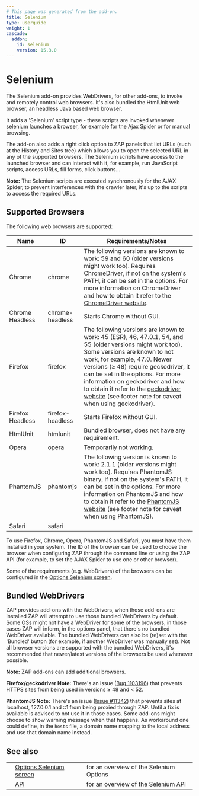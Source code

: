 ```yaml
---
# This page was generated from the add-on.
title: Selenium
type: userguide
weight: 1
cascade:
  addon:
    id: selenium
    version: 15.3.0
---
```


# Selenium

The Selenium add-on provides WebDrivers, for other add-ons, to invoke and remotely
control web browsers. It's also bundled the HtmlUnit web browser, an headless Java based
web browser.

It adds a 'Selenium' script type - these scripts are invoked whenever selenium launches a browser,
for example for the Ajax Spider or for manual browsing.

The add-on also adds a right click option to ZAP panels that list URLs (such at the History and Sites tree)
which allows you to open the selected URL in any of the supported browsers. The Selenium scripts have access to the
launched browser and can interact with it, for example, run JavaScript scripts, access URLs, fill forms, click buttons...

**Note:** The Selenium scripts are executed synchronously for the AJAX Spider, to prevent interferences
with the crawler later, it's up to the scripts to access the required URLs.

## Supported Browsers

The following web browsers are supported:

| Name             | ID               | Requirements/Notes                                                                                                                                                                                                                                                                                                                                                                                                                    |
| ---------------- | ---------------- | ------------------------------------------------------------------------------------------------------------------------------------------------------------------------------------------------------------------------------------------------------------------------------------------------------------------------------------------------------------------------------------------------------------------------------------- |
| Chrome           | chrome           | The following versions are known to work: 59 and 60 (older versions might work too). Requires ChromeDriver, if not on the system's PATH, it can be set in the options. For more information on ChromeDriver and how to obtain it refer to the [ChromeDriver website](https://sites.google.com/a/chromium.org/chromedriver/).                                                                                                          |
| Chrome Headless  | chrome-headless  | Starts Chrome without GUI.                                                                                                                                                                                                                                                                                                                                                                                                            |
| Firefox          | firefox          | The following versions are known to work: 45 (ESR), 46, 47.0.1, 54, and 55 (older versions might work too). Some versions are known to not work, for example, 47.0. Newer versions (≥ 48) require geckodriver, it can be set in the options. For more information on geckodriver and how to obtain it refer to the [geckodriver website](https://github.com/mozilla/geckodriver) (see footer note for caveat when using geckodriver). |
| Firefox Headless | firefox-headless | Starts Firefox without GUI.                                                                                                                                                                                                                                                                                                                                                                                                           |
| HtmlUnit         | htmlunit         | Bundled browser, does not have any requirement.                                                                                                                                                                                                                                                                                                                                                                                       |
| Opera            | opera            | Temporarily not working.                                                                                                                                                                                                                                                                                                                                                                                                              |
| PhantomJS        | phantomjs        | The following version is known to work: 2.1.1 (older versions might work too). Requires PhantomJS binary, if not on the system's PATH, it can be set in the options. For more information on PhantomJS and how to obtain it refer to the [PhantomJS website](http://phantomjs.org/) (see footer note for caveat when using PhantomJS).                                                                                                |
| Safari           | safari           |                                                                                                                                                                                                                                                                                                                                                                                                                                       |

To use Firefox, Chrome, Opera, PhantomJS and Safari, you must
have them installed in your system. The ID of the browser can be used to choose the
browser when configuring ZAP through the command line or using the ZAP API (for example,
to set the AJAX Spider to use one or other browser).

Some of the requirements (e.g. WebDrivers) of the browsers can be configured in the [Options Selenium screen](/docs/desktop/addons/selenium/options/).

## Bundled WebDrivers

ZAP provides add-ons with the WebDrivers, when those add-ons are installed ZAP will attempt to use those bundled WebDrivers by default. Some OSs might not have a WebDriver for some of the browsers, in those cases ZAP will inform, in the options panel, that there's no bundled WebDriver available. The bundled WebDrivers can also be (re)set with the 'Bundled' button (for example, if another WebDriver was manually set). Not all browser versions are supported with the bundled WebDrivers, it's recommended that newer/latest versions of the browsers be used whenever possible.

**Note:** ZAP add-ons can add additional browsers.

**Firefox/geckodriver Note:** There's an issue ([Bug 1103196](https://bugzilla.mozilla.org/show_bug.cgi?id=1103196)) that
prevents HTTPS sites from being used in versions ≥ 48 and \< 52.

**PhantomJS Note:** There's an issue ([Issue #11342](https://github.com/ariya/phantomjs/issues/11342)) that prevents
sites at localhost, 127.0.0.1 and ::1 from being proxied through ZAP. Until a fix is
available is advised to not use it in those cases. Some add-ons might choose to show
warning message when that happens. As workaround one could define, in the `hosts`
file, a domain name mapping to the local address and use that domain name instead.

## See also

|     |                                                                   |                                         |
| --- | ----------------------------------------------------------------- | --------------------------------------- |
|     | [Options Selenium screen](/docs/desktop/addons/selenium/options/) | for an overview of the Selenium Options |
|     | [API](/docs/desktop/addons/selenium/api/)                         | for an overview of the Selenium API     |
